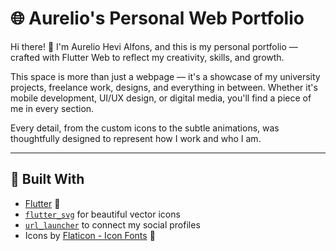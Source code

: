 # 🌐 Aurelio's Personal Web Portfolio

Hi there! 👋 I'm Aurelio Hevi Alfons, and this is my personal portfolio — crafted with Flutter Web to reflect my creativity, skills, and growth.

This space is more than just a webpage — it's a showcase of my university projects, freelance work, designs, and everything in between. Whether it's mobile development, UI/UX design, or digital media, you'll find a piece of me in every section.

Every detail, from the custom icons to the subtle animations, was thoughtfully designed to represent how I work and who I am.

--------------------------------------

## 🧰 Built With

- [Flutter](https://flutter.dev/) 💙
- [`flutter_svg`](https://pub.dev/packages/flutter_svg) for beautiful vector icons
- [`url_launcher`](https://pub.dev/packages/url_launcher) to connect my social profiles
- Icons by [Flaticon - Icon Fonts](https://www.flaticon.com/icon-fonts-most-downloaded?brands=1&type=uicon) 🎯
